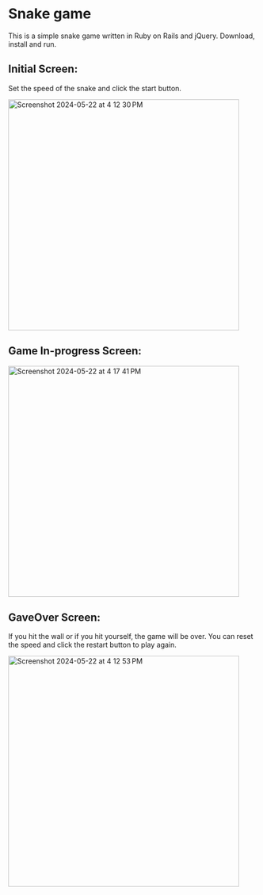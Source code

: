 # Snake game
This is a simple snake game written in Ruby on Rails and jQuery. Download, install and run.

## Initial Screen:
Set the speed of the snake and click the start button.

<img width="466" alt="Screenshot 2024-05-22 at 4 12 30 PM" src="https://github.com/tskulkarni25/snake_game/assets/16187077/d48df97f-7e40-4dde-a0f3-18fb107399bf">

## Game In-progress Screen:
<img width="466" alt="Screenshot 2024-05-22 at 4 17 41 PM" src="https://github.com/tskulkarni25/snake_game/assets/16187077/5e8ec7a3-1c9d-46ba-89b7-f94f12b428d9">

## GaveOver Screen:
If you hit the wall or if you hit yourself, the game will be over. You can reset the speed and click the restart button to play again.

<img width="466" alt="Screenshot 2024-05-22 at 4 12 53 PM" src="https://github.com/tskulkarni25/snake_game/assets/16187077/395f9a15-da09-4979-a3f7-c66ff9943555">
